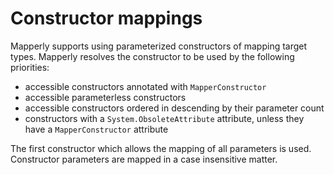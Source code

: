 # Constructor mappings

Mapperly supports using parameterized constructors of mapping target types.
Mapperly resolves the constructor to be used by the following priorities:

- accessible constructors annotated with `MapperConstructor`
- accessible parameterless constructors
- accessible constructors ordered in descending by their parameter count
- constructors with a `System.ObsoleteAttribute` attribute, unless they have a `MapperConstructor` attribute

The first constructor which allows the mapping of all parameters is used.
Constructor parameters are mapped in a case insensitive matter.
